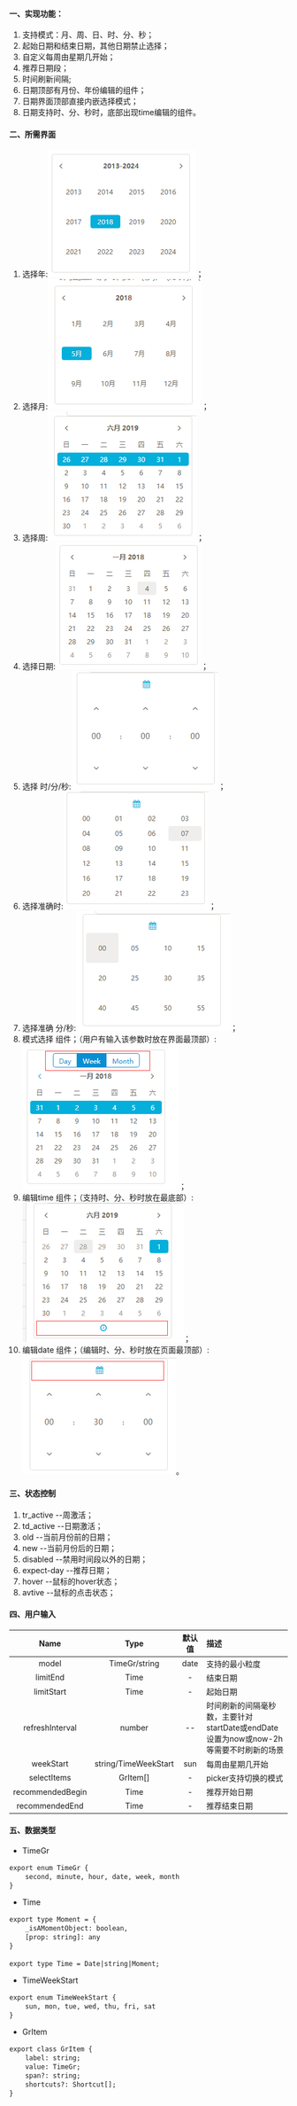 #### 一、实现功能：
1. 支持模式：月、周、日、时、分、秒；
2. 起始日期和结束日期，其他日期禁止选择；
3. 自定义每周由星期几开始；
4. 推荐日期段；
5. 时间刷新间隔;
6. 日期顶部有月份、年份编辑的组件；
7. 日期界面顶部直接内嵌选择模式；
8. 日期支持时、分、秒时，底部出现time编辑的组件。

#### 二、所需界面
1. 选择年:![select_year](./imgs/select_year.png)；
2. 选择月:![select_month](./imgs/select_month.png)；
3. 选择周:![select_week](./imgs/select_week.png)；
4. 选择日期:![select_date](./imgs/select_date.png)；
5. 选择 时/分/秒:![select_second](./imgs/select_second.png)；
6. 选择准确时:![select_hour](./imgs/select_hour.png)；
7. 选择准确 分/秒:![select_minute](./imgs/select_minute.png)；
8. 模式选择 组件；（用户有输入该参数时放在界面最顶部）:![select_model](./imgs/select_model.png)；
9. 编辑time 组件；（支持时、分、秒时放在最底部）:![edit_time](./imgs/edit_time.png)；
10. 编辑date 组件；（编辑时、分、秒时放在页面最顶部）:![edit_date](./imgs/edit_date.png)。

#### 三、状态控制
1. tr_active  --周激活；
2. td_active  --日期激活；
3. old        --当前月份前的日期；
4. new        --当前月份后的日期；
5. disabled   --禁用时间段以外的日期；
6. expect-day --推荐日期；
7. hover      --鼠标的hover状态；
8. avtive     --鼠标的点击状态；

#### 四、用户输入
|Name              |Type                |默认值  |描述        |
|:---:|:----:|:----:|:----|
|model             |TimeGr/string        |date   |支持的最小粒度|
|limitEnd          |Time                 |-      |结束日期|
|limitStart        |Time                 |-      |起始日期|
|refreshInterval   |number               |--     |时间刷新的间隔毫秒数，主要针对startDate或endDate设置为now或now-2h等需要不时刷新的场景|
|weekStart         |string/TimeWeekStart |sun    |每周由星期几开始|
|selectItems       | GrItem[]            |-      |picker支持切换的模式|
|recommendedBegin  |Time                 |-      |推荐开始日期|
|recommendedEnd    |Time                 |-      |推荐结束日期|

#### 五、数据类型

- TimeGr
```
export enum TimeGr {
    second, minute, hour, date, week, month
}
```
- Time
```
export type Moment = {
    _isAMomentObject: boolean,
    [prop: string]: any
}

export type Time = Date|string|Moment;
```

- TimeWeekStart
```
export enum TimeWeekStart {
    sun, mon, tue, wed, thu, fri, sat
}
```

- GrItem
```
export class GrItem {
    label: string;
    value: TimeGr;
    span?: string;
    shortcuts?: Shortcut[];
}
```
